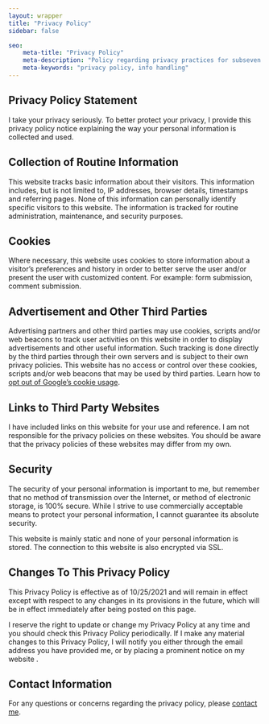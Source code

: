 ```yaml
---
layout: wrapper
title: "Privacy Policy"
sidebar: false

seo: 
    meta-title: "Privacy Policy"
    meta-description: "Policy regarding privacy practices for subseven.io"
    meta-keywords: "privacy policy, info handling"
---
```

<section id="privacy-policy" markdown="1">

## Privacy Policy Statement

I take your privacy seriously. To better protect your privacy, I provide this privacy policy notice explaining the way your personal information is collected and used.


## Collection of Routine Information

This website tracks basic information about their visitors. This information includes, but is not limited to, IP addresses, browser details, timestamps and referring pages. None of this information can personally identify specific visitors to this website. The information is tracked for routine administration, maintenance, and security purposes.


## Cookies

Where necessary, this website uses cookies to store information about a visitor’s preferences and history in order to better serve the user  and/or present the user  with customized content. For example: form submission, comment submission.


## Advertisement and Other Third Parties

Advertising partners and other third parties may use cookies, scripts and/or web beacons to track user  activities on this website  in order to display advertisements and other useful information. Such tracking is done directly by the third parties through their own servers and is subject to their own privacy policies. This website  has no access or control over these cookies, scripts and/or web beacons that may be used by third parties. Learn how to [opt out of Google’s cookie usage](http://www.google.com/privacy_ads.html).


## Links to Third Party Websites

I have included links on this website for your use and reference. I am not responsible for the privacy policies on these websites. You should be aware that the privacy policies of these websites may differ from my own.


## Security

The security of your personal information is important to me, but remember that no method of transmission over the Internet, or method of electronic storage, is 100% secure. While I strive to use commercially acceptable means to protect your personal information, I cannot guarantee its absolute security.

This website is mainly static and none of your personal information is stored. The connection to this website is also encrypted via SSL.


## Changes To This Privacy Policy

This Privacy Policy is effective as of 10/25/2021 and will remain in effect except with respect to any changes in its provisions in the future, which will be in effect immediately after being posted on this page.

I reserve the right to update or change my Privacy Policy at any time and you should check this Privacy Policy periodically. If I make any material changes to this Privacy Policy, I will notify you either through the email address you have provided me, or by placing a prominent notice on my website .


## Contact Information

For any questions or concerns regarding the privacy policy, please [contact me](/contact/).
</section>